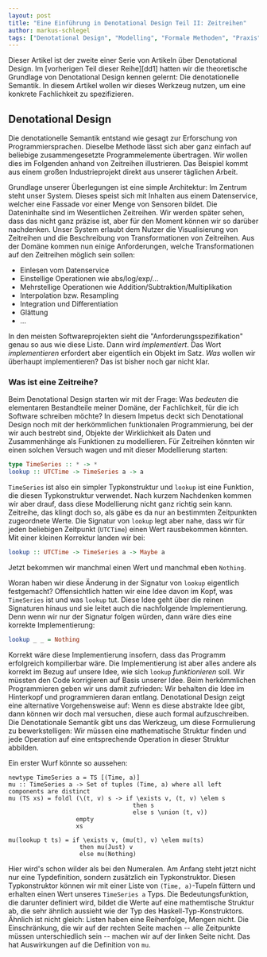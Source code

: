 ```yaml
---
layout: post
title: "Eine Einführung in Denotational Design Teil II: Zeitreihen"
author: markus-schlegel
tags: ["Denotational Design", "Modelling", "Formale Methoden", "Praxis"]
---
```


Dieser Artikel ist der zweite einer Serie von Artikeln über
Denotational Design.  Im [vorherigen Teil dieser Reihe][dd1] hatten
wir die theoretische Grundlage von Denotational Design kennen gelernt:
Die denotationelle Semantik. In diesem Artikel wollen wir dieses
Werkzeug nutzen, um eine konkrete Fachlichkeit zu spezifizieren.

## Denotational Design

Die denotationelle Semantik entstand wie gesagt zur Erforschung von
Programmiersprachen. Dieselbe Methode lässt sich aber ganz einfach auf
beliebige zusammengesetzte Programmelemente übertragen. Wir wollen
dies im Folgenden anhand von Zeitreihen illustrieren. Das Beispiel
kommt aus einem großen Industrieprojekt direkt aus unserer täglichen
Arbeit.

Grundlage unserer Überlegungen ist eine simple Architektur: Im Zentrum
steht unser System. Dieses speist sich mit Inhalten aus einem
Datenservice, welcher eine Fassade vor einer Menge von Sensoren
bildet. Die Dateninhalte sind im Wesentlichen Zeitreihen. Wir werden
später sehen, dass das nicht ganz präzise ist, aber für den Moment
können wir so darüber nachdenken. Unser System erlaubt dem Nutzer die
Visualisierung von Zeitreihen und die Beschreibung von
Transformationen von Zeitreihen. Aus der Domäne kommen nun einige
Anforderungen, welche Transformationen auf den Zeitreihen möglich sein
sollen:

* Einlesen vom Datenservice
* Einstellige Operationen wie abs/log/exp/...
* Mehrstellige Operationen wie Addition/Subtraktion/Multiplikation
* Interpolation bzw. Resampling
* Integration und Differentiation
* Glättung
* …

In den meisten Softwareprojekten sieht die "Anforderungsspezifikation"
genau so aus wie diese Liste. Dann wird _implementiert_. Das Wort
_implementieren_ erfordert aber eigentlich ein Objekt im Satz. _Was_
wollen wir überhaupt implementieren? Das ist bisher noch gar nicht
klar.

### Was ist eine Zeitreihe?

Beim Denotational Design starten wir mit der Frage: Was _bedeuten_ die
elementaren Bestandteile meiner Domäne, der Fachlichkeit, für die ich
Software schreiben möchte? In diesem Impetus deckt sich Denotational
Design noch mit der herkömmlichen funktionalen Programmierung, bei der
wir auch bestrebt sind, Objekte der Wirklichkeit als Daten und
Zusammenhänge als Funktionen zu modellieren. Für Zeitreihen könnten
wir einen solchen Versuch wagen und mit dieser Modellierung starten:

```haskell
type TimeSeries :: * -> *
lookup :: UTCTime -> TimeSeries a -> a
```

`TimeSeries` ist also ein simpler Typkonstruktur und `lookup` ist eine
Funktion, die diesen Typkonstruktur verwendet. Nach kurzem Nachdenken
kommen wir aber drauf, dass diese Modellierung nicht ganz richtig sein
kann. Zeitreihe, das klingt doch so, als gäbe es da nur an bestimmten
Zeitpunkten zugeordnete Werte. Die Signatur von `lookup` legt aber
nahe, dass wir für jeden beliebigen Zeitpunkt (`UTCTime`) einen Wert
rausbekommen könnten. Mit einer kleinen Korrektur landen wir bei:

```haskell
lookup :: UTCTime -> TimeSeries a -> Maybe a
```

Jetzt bekommen wir manchmal einen Wert und manchmal eben `Nothing`.

Woran haben wir diese Änderung in der Signatur von `lookup` eigentlich
festgemacht? Offensichtlich hatten wir eine Idee davon im Kopf, was
`TimeSeries` ist und was `lookup` tut. Diese Idee geht über die reinen
Signaturen hinaus und sie leitet auch die nachfolgende
Implementierung. Denn wenn wir nur der Signatur folgen würden, dann wäre
dies eine korrekte Implementierung:

```haskell
lookup _ _ = Nothing
```

Korrekt wäre diese Implementierung insofern, dass das Programm
erfolgreich kompilierbar wäre. Die Implementierung ist aber alles
andere als korrekt im Bezug auf unsere Idee, wie sich `lookup`
_funktionieren_ soll. Wir müssten den Code korrigieren auf Basis
unserer Idee. Beim herkömmlichen Programmieren geben wir uns damit
zufrieden: Wir behalten die Idee im Hinterkopf und programmieren daran
entlang. Denotational Design zeigt eine alternative Vorgehensweise
auf: Wenn es diese abstrakte Idee gibt, dann können wir doch mal
versuchen, diese auch formal aufzuschreiben. Die Denotationale
Semantik gibt uns das Werkzeug, um diese Formulierung zu
bewerkstelligen: Wir müssen eine mathematische Struktur finden und
jede Operation auf eine entsprechende Operation in dieser Struktur
abbilden.

Ein erster Wurf könnte so aussehen:

```
newtype TimeSeries a = TS [(Time, a)]
mu :: TimeSeries a -> Set of tuples (Time, a) where all left
components are distinct
mu (TS xs) = foldl (\(t, v) s -> if \exists v, (t, v) \elem s
                                   then s
                                   else s \union (t, v))
                   empty
                   xs

mu(lookup t ts) = if \exists v, (mu(t), v) \elem mu(ts)
                    then mu(Just) v
                    else mu(Nothing)
```

Hier wird's schon wilder als bei den Numeralen. Am Anfang steht jetzt
nicht nur eine Typdefinition, sondern zusätzlich ein
Typkonstruktor. Diesen Typkonstruktor können wir mit einer Liste von
`(Time, a)`-Tupeln füttern und erhalten einen Wert unseres `TimeSeries a` Typs.
Die Bedeutungsfunktion, die darunter definiert wird, bildet
die Werte auf eine mathemtische Struktur ab, die sehr ähnlich aussieht
wie der Typ des Haskell-Typ-Konstruktors. Ähnlich ist nicht gleich:
Listen haben eine Reihenfolge, Mengen nicht. Die Einschränkung, die
wir auf der rechten Seite machen -- alle Zeitpunkte müssen
unterschiedlich sein -- machen wir auf der linken Seite nicht. Das hat
Auswirkungen auf die Definition von `mu`.
